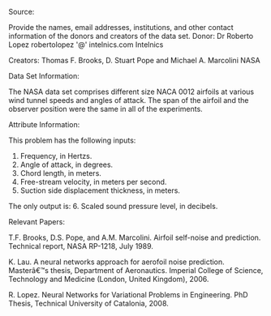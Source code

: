 Source:

Provide the names, email addresses, institutions, and other contact information of the donors and creators of the data set.
Donor:
Dr Roberto Lopez
robertolopez '@' intelnics.com
Intelnics

Creators:
Thomas F. Brooks, D. Stuart Pope and Michael A. Marcolini
NASA

Data Set Information:

The NASA data set comprises different size NACA 0012 airfoils at various wind tunnel speeds and angles of attack. The span of the airfoil and the observer position were the same in all of the experiments.

Attribute Information:

This problem has the following inputs:
1. Frequency, in Hertzs.
2. Angle of attack, in degrees.
3. Chord length, in meters.
4. Free-stream velocity, in meters per second.
5. Suction side displacement thickness, in meters.

The only output is:
6. Scaled sound pressure level, in decibels.

Relevant Papers:

T.F. Brooks, D.S. Pope, and A.M. Marcolini.
Airfoil self-noise and prediction.
Technical report, NASA RP-1218, July 1989.

K. Lau.
A neural networks approach for aerofoil noise prediction.
Masterâ€™s thesis, Department of Aeronautics.
Imperial College of Science, Technology and Medicine (London, United Kingdom), 2006.

R. Lopez.
Neural Networks for Variational Problems in Engineering.
PhD Thesis, Technical University of Catalonia, 2008.

